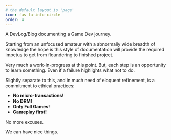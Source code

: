 ```yaml
---
# the default layout is 'page'
icon: fas fa-info-circle
order: 4
---
```


A DevLog/Blog documenting a Game Dev journey.

Starting from an unfocused amateur with a abnormally wide breadth of knowledge the hope is this style of documentation will provide the required impetus to get from floundering to finished project.

Very much a work-in-progress at this point. But, each step is an opportunity to learn something. Even if a failure highlights what not to do.

Slightly separate to this, and in much need of eloquent refinement, is a commitment to ethical practices:

- **No micro-transactions!**
- **No DRM!**
- **Only Full Games!**
- **Gameplay first!**

No more excuses.

We can have nice things.
